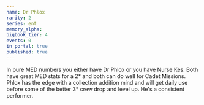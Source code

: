 ```yaml
---
name: Dr Phlox
rarity: 2
series: ent
memory_alpha:
bigbook_tier: 4
events: 0
in_portal: true
published: true
---
```


In pure MED numbers you either have Dr Phlox or you have Nurse Kes. Both have great MED stats for a 2* and both can do well for Cadet Missions. Phlox has the edge with a collection addition mind and will get daily use before some of the better 3* crew drop and level up. He's a consistent performer.
